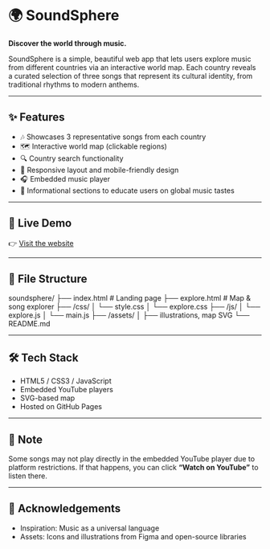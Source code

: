 # 🌍 SoundSphere

**Discover the world through music.**

SoundSphere is a simple, beautiful web app that lets users explore music from different countries via an interactive world map. Each country reveals a curated selection of three songs that represent its cultural identity, from traditional rhythms to modern anthems.

---

## ✨ Features

- 🎶 Showcases 3 representative songs from each country
- 🗺️ Interactive world map (clickable regions)
- 🔍 Country search functionality
- 📱 Responsive layout and mobile-friendly design
- 🎧 Embedded music player
- 🧭 Informational sections to educate users on global music tastes

---

## 🚀 Live Demo

👉 [Visit the website](https://your-deployment-url.com)

---

## 📁 File Structure

soundsphere/
├── index.html # Landing page
├── explore.html # Map & song explorer
├── /css/
│ └── style.css
│ └── explore.css
├── /js/
│ └── explore.js
│ └── main.js
├── /assets/
│ ├── illustrations, map SVG
└── README.md


---

## 🛠️ Tech Stack

- HTML5 / CSS3 / JavaScript
- Embedded YouTube players
- SVG-based map 
- Hosted on GitHub Pages

---

## 📌 Note

Some songs may not play directly in the embedded YouTube player due to platform restrictions. If that happens, you can click **“Watch on YouTube”** to listen there.



---

## 🙏 Acknowledgements

- Inspiration: Music as a universal language
- Assets: Icons and illustrations from Figma and open-source libraries
